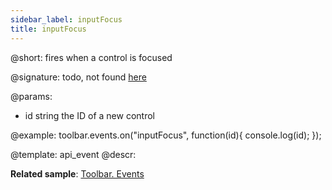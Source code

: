 ```yaml
---
sidebar_label: inputFocus
title: inputFocus
---          
```


@short: fires when a control is focused

@signature: todo, not found [here](https://cdn.dhtmlx.com/suite/pro/edge/types/ts-toolbar/sources/types.d.ts)

@params:
- id		string			the ID of a new control

@example:
toolbar.events.on("inputFocus", function(id){
    console.log(id);
});


@template: api_event
@descr:

**Related sample**: [Toolbar. Events](https://snippet.dhtmlx.com/xvak1p5y)

